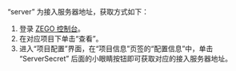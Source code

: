 <div class="mk-hint">

“server” 为接入服务器地址，获取方式如下：

1. 登录 [ZEGO 控制台](https://console.zego.im)。
2. 在对应项目下单击“查看”。
3. 进入“项目配置”界面，在“项目信息”页签的“配置信息”中，单击 “ServerSecret” 后面的小眼睛按钮即可获取对应的接入服务器地址。
</div>
